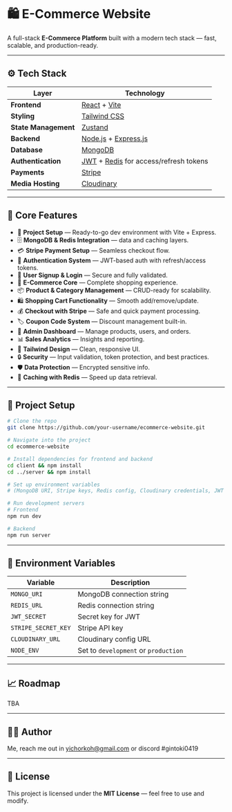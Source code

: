 # 🛍️ E-Commerce Website

A full-stack **E-Commerce Platform** built with a modern tech stack — fast, scalable, and production-ready.

---

## ⚙️ Tech Stack

| Layer | Technology |
|-------|-------------|
| **Frontend** | [React](https://reactjs.org/) + [Vite](https://vitejs.dev/) |
| **Styling** | [Tailwind CSS](https://tailwindcss.com/) |
| **State Management** | [Zustand](https://zustand-demo.pmnd.rs/) |
| **Backend** | [Node.js](https://nodejs.org/) + [Express.js](https://expressjs.com/) |
| **Database** | [MongoDB](https://www.mongodb.com/) |
| **Authentication** | [JWT](https://jwt.io/) + [Redis](https://redis.io/) for access/refresh tokens |
| **Payments** | [Stripe](https://stripe.com/) |
| **Media Hosting** | [Cloudinary](https://cloudinary.com/) |

---

## 🧩 Core Features

- 🚀 **Project Setup** — Ready-to-go dev environment with Vite + Express.
- 🗄️ **MongoDB & Redis Integration** — data and caching layers.
- 💳 **Stripe Payment Setup** — Seamless checkout flow.
- 🔐 **Authentication System** — JWT-based auth with refresh/access tokens.
- 📝 **User Signup & Login** — Secure and fully validated.
- 🛒 **E-Commerce Core** — Complete shopping experience.
- 📦 **Product & Category Management** — CRUD-ready for scalability.
- 🛍️ **Shopping Cart Functionality** — Smooth add/remove/update.
- 💰 **Checkout with Stripe** — Safe and quick payment processing.
- 🏷️ **Coupon Code System** — Discount management built-in.
- 👑 **Admin Dashboard** — Manage products, users, and orders.
- 📊 **Sales Analytics** — Insights and reporting.
- 🎨 **Tailwind Design** — Clean, responsive UI.
- 🔒 **Security** — Input validation, token protection, and best practices.
- 🛡️ **Data Protection** — Encrypted sensitive info.
- 🚀 **Caching with Redis** — Speed up data retrieval.

---

## 🧰 Project Setup

```bash
# Clone the repo
git clone https://github.com/your-username/ecommerce-website.git

# Navigate into the project
cd ecommerce-website

# Install dependencies for frontend and backend
cd client && npm install
cd ../server && npm install

# Set up environment variables
# (MongoDB URI, Stripe keys, Redis config, Cloudinary credentials, JWT secrets)

# Run development servers
# Frontend
npm run dev

# Backend
npm run server
````

---

## 🔑 Environment Variables

| Variable            | Description                          |
| ------------------- | ------------------------------------ |
| `MONGO_URI`         | MongoDB connection string            |
| `REDIS_URL`         | Redis connection string              |
| `JWT_SECRET`        | Secret key for JWT                   |
| `STRIPE_SECRET_KEY` | Stripe API key                       |
| `CLOUDINARY_URL`    | Cloudinary config URL                |
| `NODE_ENV`          | Set to `development` or `production` |

---

## 📈 Roadmap
TBA

---

## 🧑‍💻 Author

Me, reach me out in yichorkoh@gmail.com or discord #gintoki0419

---

## 🪪 License

This project is licensed under the **MIT License** — feel free to use and modify.
